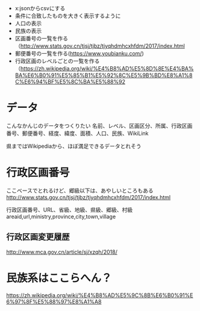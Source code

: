 - x:jsonからcsvにする
- 条件に合致したものを大きく表示するように
- 人口の表示
- 民族の表示
- 区画番号の一覧を作る（http://www.stats.gov.cn/tjsj/tjbz/tjyqhdmhcxhfdm/2017/index.html
- 郵便番号の一覧を作る(https://www.youbianku.com/)
- 行政区画のレベルごとの一覧を作る（https://zh.wikipedia.org/wiki/%E4%B8%AD%E5%8D%8E%E4%BA%BA%E6%B0%91%E5%85%B1%E5%92%8C%E5%9B%BD%E8%A1%8C%E6%94%BF%E5%8C%BA%E5%88%92

# データ
こんなかんじのデータをつくりたい
名前、レベル、区画区分、所属、行政区画番号、郵便番号、経度、緯度、面積、人口、民族、WikiLink

県まではWikipediaから、ほぼ満足できるデータとれそう

# 行政区画番号
ここベースでとれるけど、郷級以下は、あやしいところもある
http://www.stats.gov.cn/tjsj/tjbz/tjyqhdmhcxhfdm/2017/index.html

行政区画番号、URL、省級、地級、県級、郷級、村級
areaid,url,ministry,province,city,town,village

## 行政区画変更履歴
http://www.mca.gov.cn/article/sj/xzqh/2018/

# 民族系はここらへん？
https://zh.wikipedia.org/wiki/%E4%B8%AD%E5%9C%8B%E6%B0%91%E6%97%8F%E5%88%97%E8%A1%A8
